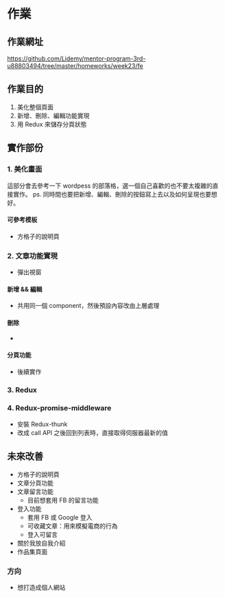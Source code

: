 # 作業
## 作業網址
https://github.com/Lidemy/mentor-program-3rd-u88803494/tree/master/homeworks/week23/fe

## 作業目的
1. 美化整個頁面
2. 新增、刪除、編輯功能實現
3. 用 Redux 來儲存分頁狀態

## 實作部份
### 1. 美化畫面
這部分會去參考一下 wordpess 的部落格，選一個自己喜歡的也不要太複雜的直接實作。
ps. 同時間也要把新增、編輯、刪除的按鈕寫上去以及如何呈現也要想好。

#### 可參考模板
- 方格子的說明頁

### 2. 文章功能實現
- 彈出視窗
#### 新增 && 編輯
- 共用同一個 component，然後預設內容改由上層處理

#### 刪除
- 

#### 分頁功能
- 後續實作

### 3. Redux

### 4. Redux-promise-middleware
- 安裝 Redux-thunk
- 改成 call API 之後回到列表時，直接取得伺服器最新的值

## 未來改善
- 方格子的說明頁
- 文章分頁功能
- 文章留言功能
    - 目前想套用 FB 的留言功能
- 登入功能
    - 套用 FB 或 Google 登入
    - 可收藏文章：用來模擬電商的行為
    - 登入可留言
- 關於我放自我介紹
- 作品集頁面

### 方向
- 想打造成個人網站